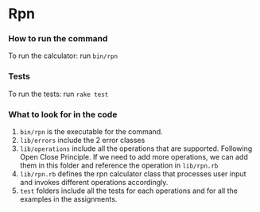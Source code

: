 # Rpn

### How to run the command
To run the calculator: run `bin/rpn`

### Tests
To run the tests: run `rake test`

### What to look for in the code
1. `bin/rpn` is the executable for the command.
1. `lib/errors` include the 2 error classes
1. `lib/operations` include all the operations that are supported. Following Open Close Principle. If we need to add more operations, we can add them in this folder and reference the operation in `lib/rpn.rb`
1. `lib/rpn.rb` defines the rpn calculator class that processes user input and invokes different operations accordingly.
1. `test` folders include all the tests for each operations and for all the examples in the assignments.

